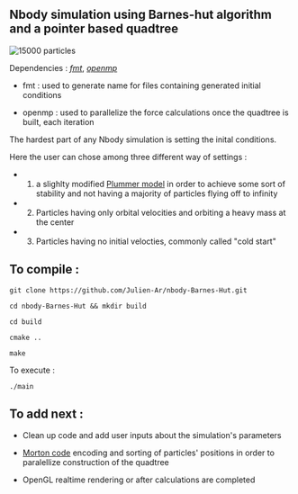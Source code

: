 ## Nbody simulation using Barnes-hut algorithm and a pointer based quadtree
![15000 particles](https://raw.githubusercontent.com/Julien-Ar/nbody-Barnes-Hut/plummer_15000.gif)



Dependencies : [*fmt*](https://github.com/fmtlib/fmt),  [*openmp*](https://www.openmp.org/)

 - fmt : used to generate name for files containing generated initial conditions

- openmp : used to parallelize the force calculations once the quadtree is built, each iteration


The hardest part of any Nbody simulation is setting the inital conditions.

Here the user can chose among three different way of settings :
- 1) a slighlty modified [Plummer model](https://en.wikipedia.org/wiki/Plummer_model) in order to achieve some 
sort of stability and not having a majority of particles flying off to infinity

- 2) Particles having only orbital velocities and orbiting a heavy mass at the center

- 3) Particles having no initial velocties, commonly called "cold start"

## To compile : 

`git clone https://github.com/Julien-Ar/nbody-Barnes-Hut.git`

`cd nbody-Barnes-Hut && mkdir build`

`cd build`

`cmake ..`

`make`

To execute :

`./main`

## To add next :
- Clean up code and add user inputs about the simulation's parameters
- [Morton code](https://en.wikipedia.org/wiki/Z-order_curve) encoding and sorting of particles' positions
in order to paralellize construction of the quadtree

- OpenGL realtime rendering or after calculations are completed
